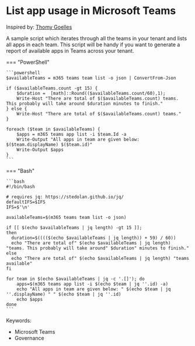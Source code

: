 # List app usage in Microsoft Teams

Inspired by: [Thomy Goelles](https://thomy.tech/list-teams-app-usage/)

A sample script which iterates through all the teams in your tenant and lists all apps in each team. This script will be handy if you want to generate a report of available apps in Teams across your tenant.

=== "PowerShell"

    ```powershell
    $availableTeams = m365 teams team list -o json | ConvertFrom-Json

    if ($availableTeams.count -gt 15) {
        $duration =  [math]::Round(($availableTeams.count/60),1);
        Write-Host "There are total of $($availableTeams.count) teams. This probably will take around $duration minutes to finish."
    } else {
        Write-Host "There are total of $($availableTeams.count) teams."
    }

    foreach ($team in $availableTeams) {
        $apps = m365 teams app list -i $team.Id -a    
        Write-Output "All apps in team are given below: $($team.displayName) $($team.id)"
        Write-Output $apps
    }
    ```

=== "Bash"

    ```bash
    #!/bin/bash

    # requires jq: https://stedolan.github.io/jq/
    defaultIFS=$IFS
    IFS=$'\n'

    availableTeams=$(m365 teams team list -o json)

    if [[ $(echo $availableTeams | jq length) -gt 15 ]]; 
    then
      duration=$(((($(echo $availableTeams | jq length)) + 59) / 60))
      echo "There are total of" $(echo $availableTeams | jq length) "teams. This probably will take around" $duration" minutes to finish."
    else
      echo "There are total of" $(echo $availableTeams | jq length) "teams available"
    fi

    for team in $(echo $availableTeams | jq -c '.[]'); do
        apps=$(m365 teams app list -i $(echo $team | jq ''.id) -a)
        echo "All apps in team are given below: " $(echo $team | jq ''.displayName) " " $(echo $team | jq ''.id)
        echo $apps
    done
    ```

Keywords:

- Microsoft Teams
- Governance